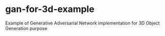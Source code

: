 # gan-for-3d-example
Example of Generative Adversarial Network implementation for 3D Object Generation purpose
